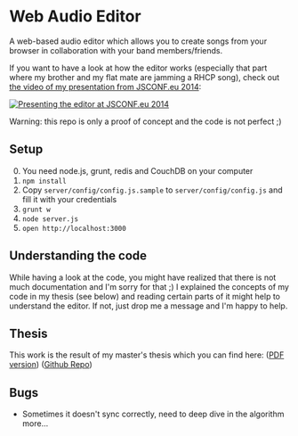 # Web Audio Editor

A web-based audio editor which allows you to create songs from your browser in collaboration with your band members/friends.

If you want to have a look at how the editor works (especially that part where my brother and my flat mate are jamming a RHCP song), check out [the video of my presentation from JSCONF.eu 2014](http://youtu.be/cqtBpCqgOgM):

[![Presenting the editor at JSCONF.eu 2014](http://img.youtube.com/vi/cqtBpCqgOgM/0.jpg)](http://youtu.be/cqtBpCqgOgM)

Warning: this repo is only a proof of concept and the code is not perfect ;)

## Setup

0. You need node.js, grunt, redis and CouchDB on your computer
1. `npm install`
2. Copy `server/config/config.js.sample` to `server/config/config.js` and fill it with your credentials
3. `grunt w`
4. `node server.js`
5. `open http://localhost:3000`

## Understanding the code

While having a look at the code, you might have realized that there is not much documentation and I'm sorry for that ;) I explained the concepts of my code in my thesis (see below) and reading certain parts of it might help to understand the editor. If not, just drop me a message and I'm happy to help.

## Thesis

This work is the result of my master's thesis which you can find here: ([PDF version](http://cl.ly/1H111o1w1Z0T)) ([Github Repo](https://github.com/janmonschke/Master-s-Thesis---Web-Audio-DAW))

## Bugs

- Sometimes it doesn't sync correctly, need to deep dive in the algorithm more...
